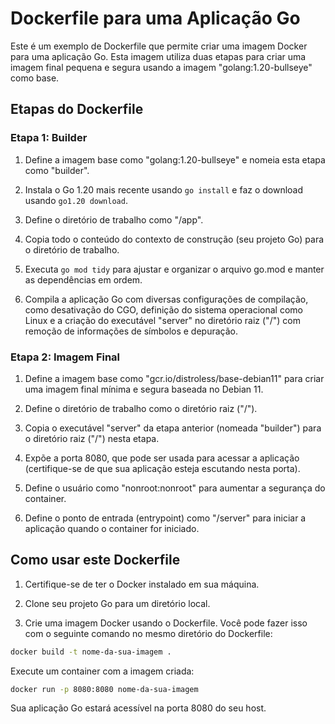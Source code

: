 # Dockerfile para uma Aplicação Go

Este é um exemplo de Dockerfile que permite criar uma imagem Docker para uma aplicação Go. Esta imagem utiliza duas etapas para criar uma imagem final pequena e segura usando a imagem "golang:1.20-bullseye" como base.

## Etapas do Dockerfile

### Etapa 1: Builder

1. Define a imagem base como "golang:1.20-bullseye" e nomeia esta etapa como "builder".

2. Instala o Go 1.20 mais recente usando `go install` e faz o download usando `go1.20 download`.

3. Define o diretório de trabalho como "/app".

4. Copia todo o conteúdo do contexto de construção (seu projeto Go) para o diretório de trabalho.

5. Executa `go mod tidy` para ajustar e organizar o arquivo go.mod e manter as dependências em ordem.

6. Compila a aplicação Go com diversas configurações de compilação, como desativação do CGO, definição do sistema operacional como Linux e a criação do executável "server" no diretório raiz ("/") com remoção de informações de símbolos e depuração.

### Etapa 2: Imagem Final

1. Define a imagem base como "gcr.io/distroless/base-debian11" para criar uma imagem final mínima e segura baseada no Debian 11.

2. Define o diretório de trabalho como o diretório raiz ("/").

3. Copia o executável "server" da etapa anterior (nomeada "builder") para o diretório raiz ("/") nesta etapa.

4. Expõe a porta 8080, que pode ser usada para acessar a aplicação (certifique-se de que sua aplicação esteja escutando nesta porta).

5. Define o usuário como "nonroot:nonroot" para aumentar a segurança do container.

6. Define o ponto de entrada (entrypoint) como "/server" para iniciar a aplicação quando o container for iniciado.

## Como usar este Dockerfile

1. Certifique-se de ter o Docker instalado em sua máquina.

2. Clone seu projeto Go para um diretório local.

3. Crie uma imagem Docker usando o Dockerfile. Você pode fazer isso com o seguinte comando no mesmo diretório do Dockerfile:

```bash
docker build -t nome-da-sua-imagem .
```

Execute um container com a imagem criada:
```bash
docker run -p 8080:8080 nome-da-sua-imagem
```

Sua aplicação Go estará acessível na porta 8080 do seu host.